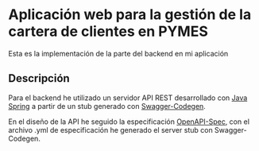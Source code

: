 # Aplicación web para la gestión de la cartera de clientes en PYMES
Esta es la implementación de la parte del backend en mi aplicación 


## Descripción
Para el backend he utilizado un servidor API REST desarrollado con [Java Spring](https://github.com/spring-projects/spring-framework) a partir de un stub generado con [Swagger-Codegen](https://github.com/swagger-api/swagger-codegen).

En el diseño de la API he seguido la especificación [OpenAPI-Spec](https://spec.openapis.org/oas/v3.0.3), con el archivo .yml de especificación he generado el server stub con Swagger-Codegen.
